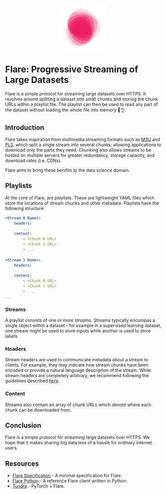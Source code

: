 <div align='center'>
	<img src='./images/flare.svg' width='30%'>
</div>


# Flare: Progressive Streaming of Large Datasets

Flare is a simple protocol for streaming large datasets over HTTPS. It revolves around splitting a dataset into small chunks and storing the chunk URLs within a playlist file. The playlist can then be used to read any part of the dataset without loading the whole file into memory 🥳👌.


## Introduction

Flare takes inspiration from multimedia streaming formats such as [M3U](https://en.wikipedia.org/wiki/M3U) and [PLS](https://en.wikipedia.org/wiki/PLS_(file_format)), which split a single stream into several chunks; allowing applications to download only the parts they need. Chunking also allows streams to be hosted on multiple servers for greater redundancy, storage capacity, and download rates (i.e. CDNs). 

Flare aims to bring these benifits to the data science domain.


## Playlists

At the core of Flare, are *playlists*. These are lightweight YAML files which store the locations of stream chunks and other metadata. Playlists have the following structure:

```yaml
<Stream 0 Name>:
    headers:
        ...
    content:
        - <Chunk 0 URL>
        - <Chunk 1 URL>
        - ...

<Stream 1 Name>:
    headers:
        ...
    content:
        - <Chunk 0 URL>
        - <Chunk 1 URL>
        - ...
...
```

     
### Streams

A playlist consists of one or more *streams*. Streams typically encompas a single object within a dataset - for example in a supervised learning dataset, one stream might be used to store inputs while another is used to store labels.


### Headers

Stream headers are used to communicate metadata about a stream to clients. For example, they may indicate how stream chunks have been encoded or provide a natural language description of the stream. While stream headers are completely arbitrary, we recommend following the guidelines described [here](https://github.com/oelin/flare-guidelines#stream-headers).


### Content

Streams also contain an array of chunk URLs which denote where each chunk can be downloaded from.


## Conclusion

Flare is a simple protocol for streaming large datasets over HTTPS. We hope that it makes sharing big data less of a hassle for ordinary internet users.


## Resources

* [Flare Specification](https://github.com/oelin/flare-specification) - A minimal specification for Flare.
* [Flare Python](https://github.com/oelin/flare-python) - A reference Flare client written in Python.
* [Tundra](https://github.com/oelin/tundra) - PyTorch + Flare.
